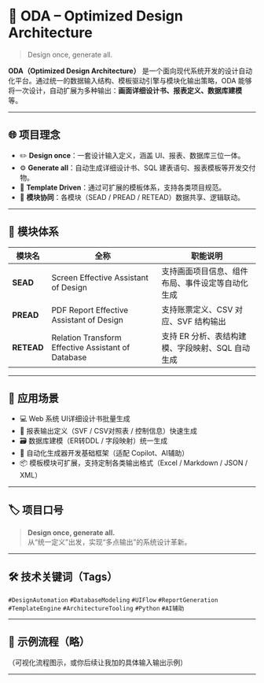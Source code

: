 # 🧠 ODA – Optimized Design Architecture
> Design once, generate all.

**ODA（Optimized Design Architecture）** 是一个面向现代系统开发的设计自动化平台。通过统一的数据输入结构、模板驱动引擎与模块化输出策略，ODA 能够将一次设计，自动扩展为多种输出：**画面详细设计书、报表定义、数据库建模** 等。

---

## 🌐 项目理念

- ✏️ **Design once**：一套设计输入定义，涵盖 UI、报表、数据库三位一体。
- ⚙️ **Generate all**：自动生成详细设计书、SQL 建表语句、报表模板等开发交付物。
- 🔁 **Template Driven**：通过可扩展的模板体系，支持各类项目规范。
- 🤝 **模块协同**：各模块（SEAD / PREAD / RETEAD）数据共享、逻辑联动。

---

## 🧩 模块体系

| 模块名 | 全称 | 职能说明 |
|--------|------|----------|
| **SEAD** | Screen Effective Assistant of Design | 支持画面项目信息、组件布局、事件设定等自动化生成 |
| **PREAD** | PDF Report Effective Assistant of Design | 支持账票定义、CSV 对应、SVF 结构输出 |
| **RETEAD** | Relation Transform Effective Assistant of Database | 支持 ER 分析、表结构建模、字段映射、SQL 自动生成 |

---

## 📁 应用场景

- 💻 Web 系统 UI详细设计书批量生成  
- 📄 报表输出定义（SVF / CSV对照表 / 控制信息）快速生成  
- 🗃 数据库建模（ER转DDL / 字段映射）统一生成  
- 🧠 自动化生成器开发基础框架（适配 Copilot、AI辅助）  
- 📦 模板模块可扩展，支持定制各类输出格式（Excel / Markdown / JSON / XML）

---

## 🏷 项目口号

> **Design once, generate all.**  
> 从“统一定义”出发，实现“多点输出”的系统设计革新。

---

## 🛠 技术关键词（Tags）

`#DesignAutomation` `#DatabaseModeling` `#UIFlow` `#ReportGeneration`  
`#TemplateEngine` `#ArchitectureTooling` `#Python` `#AI辅助`

---

## 📌 示例流程（略）

（可视化流程图示，或你后续让我加的具体输入输出示例）

---
